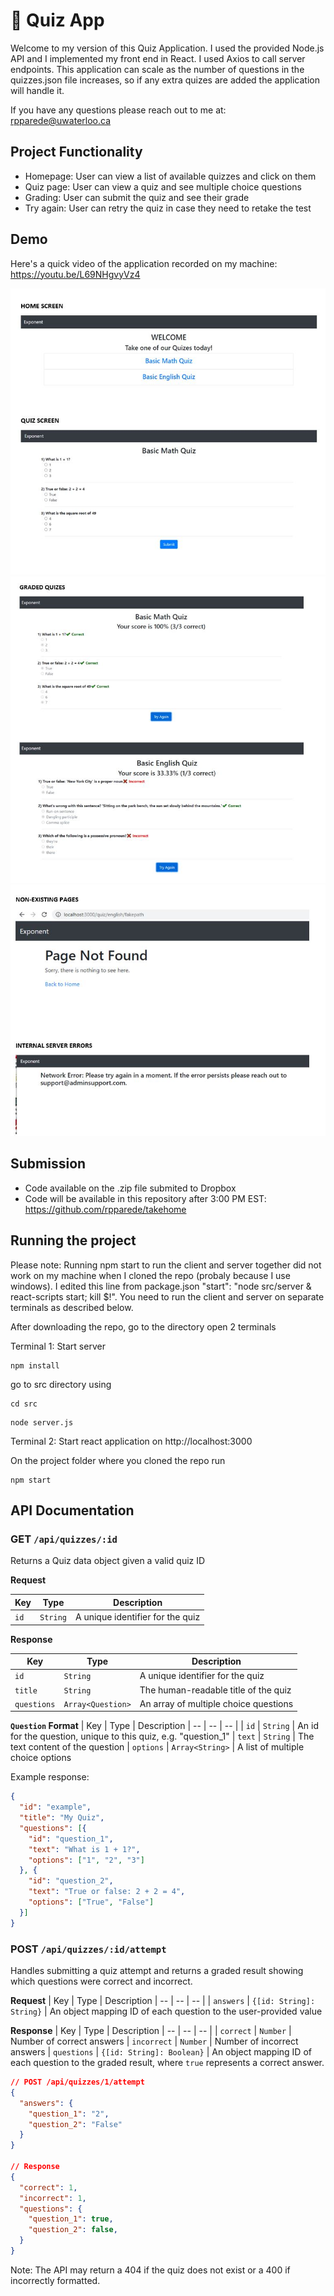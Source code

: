 # 📝 Quiz App

Welcome to my version of this Quiz Application. I used the provided Node.js API and I implemented my front end in React. I used Axios to call server endpoints.
This application can scale as the number of questions in the quizzes.json file increases, so if any extra quizes are added the application will handle it.

If you have any questions please reach out to me at: rpparede@uwaterloo.ca

## Project Functionality
* Homepage: User can view a list of available quizzes and click on them
* Quiz page: User can view a quiz and see multiple choice questions
* Grading: User can submit the quiz and see their grade 
* Try again: User can retry the quiz in case they need to retake the test

## Demo
Here's a quick video of the application recorded on my machine:
https://youtu.be/L69NHgvyVz4


![Screen1](./screen1.JPG)
![Screen2](./screen2.JPG)
![Screen3](./screen3.JPG)

## Submission 

* Code available on the .zip file submited to Dropbox
* Code will be available in this repository after 3:00 PM EST: https://github.com/rpparede/takehome 

## Running the project 
Please note: Running npm start to run the client and server together did not work on my machine when I cloned the repo (probaly because I use windows). I edited this line from package.json
"start": "node src/server & react-scripts start; kill $!". You need to run the client and server on separate terminals as described below.


After downloading the repo, go to the directory open 2 terminals

Terminal 1: Start server 
```
npm install
```
go to src directory using 
```
cd src
```
```
node server.js
```
Terminal 2: Start react application on http://localhost:3000

On the project folder where you cloned the repo run 
```
npm start
```

## API Documentation

### **GET `/api/quizzes/:id`**
Returns a Quiz data object given a valid quiz ID

**Request**

| Key | Type | Description
| -- | -- | -- |
| `id` | `String` | A unique identifier for the quiz


**Response**

| Key | Type | Description
| -- | -- | -- |
| `id` | `String` | A unique identifier for the quiz
| `title` | `String` | The human-readable title of the quiz
| `questions` | `Array<Question>` | An array of multiple choice questions


**`Question` Format**
| Key | Type | Description
| -- | -- | -- |
| `id` | `String` | An id for the question, unique to this quiz, e.g. "question_1"
| `text` | `String` | The text content of the question
| `options` | `Array<String>` | A list of multiple choice options

Example response:
```json
{
  "id": "example",
  "title": "My Quiz",
  "questions": [{
    "id": "question_1",
    "text": "What is 1 + 1?",
    "options": ["1", "2", "3"]
  }, {
    "id": "question_2",
    "text": "True or false: 2 + 2 = 4",
    "options": ["True", "False"]
  }]
}
```

### **POST `/api/quizzes/:id/attempt`**

Handles submitting a quiz attempt and returns a graded result showing which questions were correct and incorrect.

**Request**
| Key | Type | Description
| -- | -- | -- |
| `answers` | `{[id: String]: String}` | An object mapping ID of each question to the user-provided value

**Response**
| Key | Type | Description
| -- | -- | -- |
| `correct` | `Number` | Number of correct answers
| `incorrect` | `Number` | Number of incorrect answers
| `questions` | `{[id: String]: Boolean}` | An object mapping ID of each question to the graded result, where `true` represents a correct answer.

```json
// POST /api/quizzes/1/attempt
{
  "answers": {
    "question_1": "2",
    "question_2": "False"
  }
}

// Response
{
  "correct": 1,
  "incorrect": 1,
  "questions": {
    "question_1": true,
    "question_2": false,
  }
}
```

Note: The API may return a 404 if the quiz does not exist or a 400 if incorrectly formatted.


